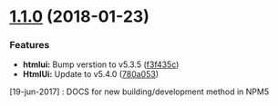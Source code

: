 <a name="1.1.0"></a>
# [1.1.0](https://github.com/meisterplayer/target-bnr/compare/v1.0.0...v1.1.0) (2018-01-23)


### Features

* **htmlui:** Bump verstion to v5.3.5 ([f3f435c](https://github.com/meisterplayer/target-bnr/commit/f3f435c))
* **HtmlUi:** Update to v5.4.0 ([780a053](https://github.com/meisterplayer/target-bnr/commit/780a053))



[19-jun-2017] : DOCS for new building/development method in NPM5
